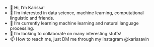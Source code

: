 - 👋 Hi, I’m Karissa!
- 👀 I’m interested in data science, machine learning, computational linguistic and friends.
- 🌱 I’m currently learning machine learning and natural language processing.
- 💞️ I’m looking to collaborate on many interesting stuffs!
- 📫 How to reach me, just DM me through my Instagram @karissavin

<!---
karissavin/karissavin is a ✨ special ✨ repository because its `README.md` (this file) appears on your GitHub profile.
You can click the Preview link to take a look at your changes.
--->
